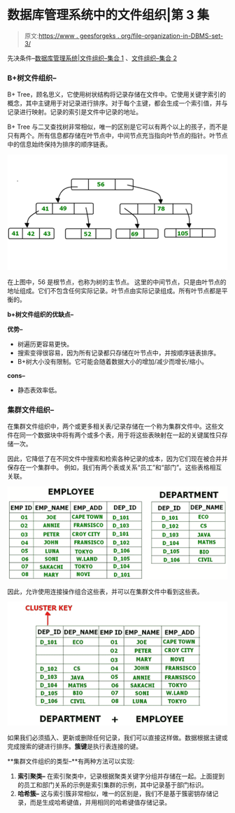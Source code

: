 # 数据库管理系统中的文件组织|第 3 集

> 原文:[https://www . geesforgeks . org/file-organization-in-DBMS-set-3/](https://www.geeksforgeeks.org/file-organization-in-dbms-set-3/)

先决条件–[数据库管理系统|文件组织–集合 1](https://www.geeksforgeeks.org/dbms-file-organization-set-1/) 、[文件组织–集合 2](https://www.geeksforgeeks.org/hashing-in-dbms/)

### B+树文件组织–

B+ Tree，顾名思义，它使用树状结构将记录存储在文件中。它使用关键字索引的概念，其中主键用于对记录进行排序。对于每个主键，都会生成一个索引值，并与记录进行映射。记录的索引是文件中记录的地址。

B+ Tree 与二叉查找树非常相似，唯一的区别是它可以有两个以上的孩子，而不是只有两个。所有信息都存储在叶节点中，中间节点充当指向叶节点的指针。叶节点中的信息始终保持为排序的顺序链表。

![](img/9f0688f02813103b331669cac6a0c4d4.png)

在上图中，56 是根节点，也称为树的主节点。
这里的中间节点，只是由叶节点的地址组成。它们不包含任何实际记录。叶节点由实际记录组成。所有叶节点都是平衡的。

**b+树文件组织的优缺点–**

**优势–**

*   树遍历更容易更快。
*   搜索变得很容易，因为所有记录都只存储在叶节点中，并按顺序链表排序。
*   B+树大小没有限制。它可能会随着数据大小的增加/减少而增长/缩小。

**cons–**

*   静态表效率低。

### 集群文件组织–

在集群文件组织中，两个或更多相关表/记录存储在一个称为集群文件中。这些文件在同一个数据块中将有两个或多个表，用于将这些表映射在一起的关键属性只存储一次。

因此，它降低了在不同文件中搜索和检索各种记录的成本，因为它们现在被合并并保存在一个集群中。
例如，我们有两个表或关系“员工”和“部门”。这些表格相互关联。

![](img/ee4fea1f3628ab41031255121691fc5f.png)

因此，允许使用连接操作组合这些表，并可以在集群文件中看到这些表。

![](img/18dc0aa4dc107d088dd33fc45d0ab1ee.png)

如果我们必须插入、更新或删除任何记录，我们可以直接这样做。数据根据主键或完成搜索的键进行排序。**簇键**是执行表连接的键。

**集群文件组织的类型–**有两种方法可以实现:

1.  **索引聚类–**
    在索引聚类中，记录根据聚类关键字分组并存储在一起。上面提到的员工和部门关系的示例是索引集群的示例，其中记录基于部门标识。
2.  **哈希簇–**
    这与索引簇非常相似，唯一的区别是，我们不是基于簇密钥存储记录，而是生成哈希键值，并用相同的哈希键值存储记录。